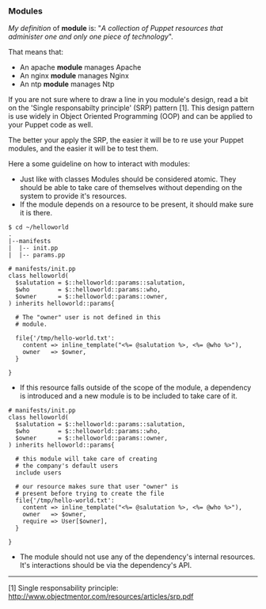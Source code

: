 

### Modules

*My definition* of **module** is: "*A collection of Puppet resources that administer one and only one piece of technology*".

That means that:
*  An apache **module** manages Apache
*  An nginx **module** manages Nginx
*  An ntp **module** manages Ntp

If you are not sure where to draw a line in you module's design, read a bit on the 'Single responsabilty principle' (SRP) pattern [1]. This design pattern is use widely in Object Oriented Programming (OOP) and can be applied to your Puppet code as well.

The better your apply the SRP, the easier it will be to re use your Puppet modules, and the easier it will be to test them.

Here a some guideline on how to interact with modules:

* Just like with classes Modules should be considered atomic. They should be able to take care of themselves without depending on the system to provide it's resources.
* If the module depends on a resource to be present, it should make sure it is there.

```puppet
$ cd ~/helloworld
.
|--manifests
|  |-- init.pp
|  |-- params.pp
```

```puppet
# manifests/init.pp
class helloworld(
  $salutation = $::helloworld::params::salutation,
  $who        = $::helloworld::params::who,
  $owner      = $::helloworld::params::owner,
) inherits helloworld::params{

  # The "owner" user is not defined in this
  # module. 

  file{'/tmp/hello-world.txt':
    content => inline_template("<%= @salutation %>, <%= @who %>"),
    owner   => $owner,
  }
  
}
```

* If this resource falls outside of the scope of the module, a dependency is introduced and a new module is to be included to take care of it.

```puppet
# manifests/init.pp
class helloworld(
  $salutation = $::helloworld::params::salutation,
  $who        = $::helloworld::params::who,
  $owner      = $::helloworld::params::owner,
) inherits helloworld::params{
  
  # this module will take care of creating
  # the company's default users
  include users
    
  # our resource makes sure that user "owner" is
  # present before trying to create the file
  file{'/tmp/hello-world.txt':
    content => inline_template("<%= @salutation %>, <%= @who %>"),
    owner   => $owner,
    require => User[$owner],
  }
  
}
```

* The module should not use any of the dependency's internal resources. It's interactions should be via the dependency's API.



---

[1] Single responsability principle: http://www.objectmentor.com/resources/articles/srp.pdf
